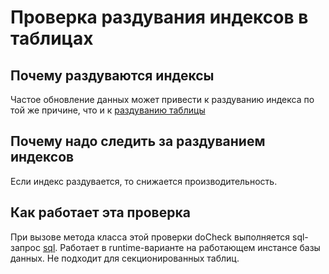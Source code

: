 # Проверка раздувания индексов в таблицах

## Почему раздуваются индексы
Частое обновление данных может привести к раздуванию индекса по той же причине, что и к [раздуванию таблицы](doc/rus/table-bloat-check.md)

## Почему надо следить за раздуванием индексов
Если индекс раздувается, то снижается производительность.

## Как работает эта проверка
При вызове метода класса этой проверки doCheck выполняется sql-запрос [sql](https://github.com/mfvanek/pg-index-health-sql/blob/master/sql/bloated_indexes.sql).
Работает в runtime-варианте на работающем инстансе базы данных.
Не подходит для секционированных таблиц.
